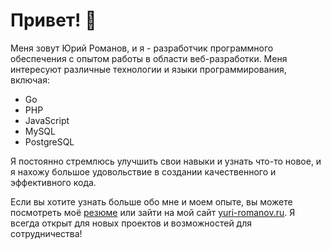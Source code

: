# Привет! 👋

Меня зовут Юрий Романов, и я - разработчик программного обеспечения с опытом работы в области веб-разработки. Меня интересуют различные технологии и языки программирования, включая:

- Go
- PHP
- JavaScript
- MySQL
- PostgreSQL

Я постоянно стремлюсь улучшить свои навыки и узнать что-то новое, и я нахожу большое удовольствие в создании качественного и эффективного кода.

Если вы хотите узнать больше обо мне и моем опыте, вы можете посмотреть моё [резюме](https://mytischi.hh.ru/resume/7252451bff0b551a870039ed1f705a35763946) или зайти на мой сайт [yuri-romanov.ru](https://yuri-romanov.ru). Я всегда открыт для новых проектов и возможностей для сотрудничества!

<!--
**blacklisss/blacklisss** is a ✨ _special_ ✨ repository because its `README.md` (this file) appears on your GitHub profile.

Here are some ideas to get you started:

- 🔭 I’m currently working on ...
- 🌱 I’m currently learning ...
- 👯 I’m looking to collaborate on ...
- 🤔 I’m looking for help with ...
- 💬 Ask me about ...
- 📫 How to reach me: ...
- 😄 Pronouns: ...
- ⚡ Fun fact: ...
-->
